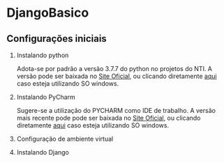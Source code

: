 # DjangoBasico

## Configurações iniciais

1. Instalando python
    
    Adota-se por padrão a versão 3.7.7 do python no projetos do NTI. A versão pode ser baixada no [Site Oficial](https://www.python.org/downloads/release/python-377/), ou clicando diretamente [aqui](https://www.python.org/ftp/python/3.7.7/python-3.7.7-amd64.exe) caso esteja utilizando SO windows.
    
1. Instalando PyCharm

    Sugere-se a utilização do PYCHARM como IDE de trabalho. A versão mais recente pode pode ser baixada no [Site Oficial](https://www.jetbrains.com/pt-br/pycharm/download/#section=windows), ou clicando diretamente [aqui](https://www.jetbrains.com/pt-br/pycharm/download/download-thanks.html?platform=windows&code=PCC) caso esteja utilizando SO windows.
1. Configuração de ambiente virtual


1. Instalando Django


